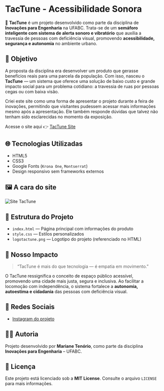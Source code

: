 # TacTune - Acessibilidade Sonora

🚦 **TacTune** é um projeto desenvolvido como parte da disciplina de **Inovações para Engenharia** na UFABC. Trata-se de um **semáforo inteligente com sistema de alerta sonoro e vibratório** que auxilia a travessia de pessoas com deficiência visual, promovendo **acessibilidade, segurança e autonomia** no ambiente urbano.

## 🎯 Objetivo

A proposta da disciplina era desenvolver um produto que gerasse benefícios reais para uma parcela da população. Com isso, nasceu o **TacTune** — um sistema que oferece uma solução de baixo custo e grande impacto social para um problema cotidiano: a travessia de ruas por pessoas cegas ou com baixa visão.

Criei este site como uma forma de apresentar o projeto durante a feira de inovações, permitindo que visitantes pudessem acessar mais informações mesmo após a apresentação. Ele também responde dúvidas que talvez não tenham sido esclarecidas no momento da exposição.

Acesse o site aqui 👉 [TacTune Site](https://tactune.vercel.app/)

## 🌐 Tecnologias Utilizadas

- HTML5  
- CSS3  
- Google Fonts (`Krona One`, `Montserrat`)  
- Design responsivo sem frameworks externos

## 🖼️ A cara do site

![Site TacTune](https://github.com/user-attachments/assets/2469f143-d0da-4d5f-9445-57c6430dcf51)

## 📂 Estrutura do Projeto

- `index.html` — Página principal com informações do produto  
- `style.css` — Estilos personalizados  
- `logotactune.png` — Logotipo do projeto (referenciado no HTML)  

## 📣 Nosso Impacto

> “TacTune é mais do que tecnologia — é empatia em movimento.”

O TacTune ressignifica o conceito de espaço público acessível, promovendo uma cidade mais justa, segura e inclusiva. Ao facilitar a locomoção com independência, o sistema fortalece a **autonomia, autoestima e cidadania** das pessoas com deficiência visual.

## 📱 Redes Sociais

- [Instagram do projeto](https://www.instagram.com/tactune)

## 👩‍💻 Autoria

Projeto desenvolvido por **Mariane Tenório**, como parte da disciplina **Inovações para Engenharia** – UFABC.

## 📄 Licença

Este projeto está licenciado sob a **MIT License**. Consulte o arquivo `LICENSE` para mais informações.
